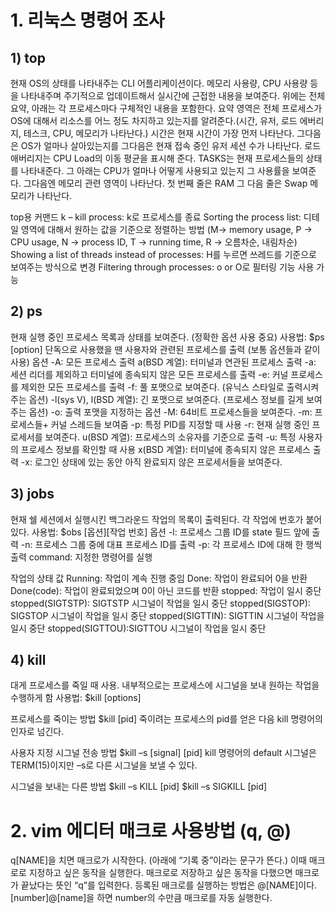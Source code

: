 # 1. 리눅스 명령어 조사
## 1) top
 현재 OS의 상태를 나타내주는 CLI 어플리케이션이다.
 메모리 사용량, CPU 사용량 등을 나타내주며 주기적으로 업데이트해서 실시간에 근접한 내용을 보여준다. 위에는 전체 요약, 아래는 각 프로세스마다 구체적인 내용을 포함한다. 요약 영역은 전체 프로세스가 OS에 대해서 리소스를 어느 정도 차지하고 있는지를 알려준다.(시간, 유저, 로드 에버리지, 테스크, CPU, 메모리가 나타난다.)
 시간은 현재 시간이 가장 먼저 나타난다. 그다음은 OS가 얼마나 살아있는지를 그다음은 현재 접속 중인 유저 세션 수가 나타난다.
 로드 애버리지는 CPU Load의 이동 평균을 표시해 준다. 
 TASKS는 현재 프로세스들의 상태를 나타내준다. 그 아래는 CPU가 얼마나 어떻게 사용되고 있는지 그 사용률을 보여준다. 그다음엔 메모리 관련 영역이 나타난다. 첫 번째 줄은 RAM 그 다음 줄은 Swap 메모리가 나타난다. 

top용 커맨드
 k – kill process: k로 프로세스를 종료
 Sorting the process list: 디테일 영역에 대해서 원하는 값을 기준으로 정렬하는 방법 (M-> memory usage, P -> CPU usage, N -> process ID, T -> running time, R -> 오름차순, 내림차순)
 Showing a list of threads instead of processes: H를 누르면 쓰레드를 기준으로 보여주는 방식으로 변경
 Filtering through processes: o or O로 필터링 기능 사용 가능

## 2) ps
 현재 실행 중인 프로세스 목록과 상태를 보여준다. (정확한 옵션 사용 중요)
 사용법: $ps [option]
 단독으로 사용했을 땐 사용자와 관련된 프로세스를 출력 (보통 옵션들과 같이 사용)
 옵션
  -A: 모든 프로세스 출력
  a(BSD 계열): 터미널과 연관된 프로세스 출력
  -a: 세션 리더를 제외하고 터미널에 종속되지 않은 모든 프로세스를 출력
  -e: 커널 프로세스를 제외한 모든 프로세스를 출력
  -f: 풀 포맷으로 보여준다. (유닉스 스타일로 출력시켜주는 옵션)
  -l(sys V), l(BSD 계열): 긴 포맷으로 보여준다. (프로세스 정보를 길게 보여주는 옵션)
  -o: 출력 포맷을 지정하는 옵션
  -M: 64비트 프로세스들을 보여준다.
  -m: 프로세스들+ 커널 스레드들 보여줌
  -p: 특정 PID를 지정할 때 사용
  -r: 현재 실행 중인 프로세서를 보여준다.
  u(BSD 계열): 프로세스의 소유자를 기준으로 출력
  -u: 특정 사용자의 프로세스 정보를 확인할 때 사용
  x(BSD 계열): 터미널에 종속되지 않은 프로세스 출력
  -x: 로그인 상태에 있는 동안 아직 완료되지 않은 프로세서들을 보여준다. 

## 3) jobs
 현재 쉘 세션에서 실행시킨 백그라운드 작업의 목록이 출력된다. 각 작업에 번호가 붙어있다.
 사용법: $obs [옵션][작업 번호]
 옵션
  -l: 프로세스 그룹 ID를 state 필드 앞에 출력
  -n: 프로세스 그룹 중에 대표 프로세스 ID를 출력
  -p: 각 프로세스 ID에 대해 한 행씩 출력
  command: 지정한 명령어를 실행

 작업의 상태 값
  Running: 작업이 계속 진행 중임
  Done: 작업이 완료되어 0을 반환
  Done(code): 작업이 완료되었으며 0이 아닌 코드를 반환
  stopped:  작업이 일시 중단
  stopped(SIGTSTP): SIGTSTP 시그널이 작업을 일시 중단
  stopped(SIGSTOP): SIGSTOP 시그널이 작업을 일시 중단
  stopped(SIGTTIN): SIGTTIN 시그널이 작업을 일시 중단
  stopped(SIGTTOU):SIGTTOU 시그널이 작업을 일시 중단

## 4) kill
 대게 프로세스를 죽일 때 사용. 내부적으로는 프로세스에 시그널을 보내 원하는 작업을 수행하게 함
 사용법: $kill [options] <pid>
 
프로세스를 죽이는 방법
  $kill [pid]
  죽이려는 프로세스의 pid를 얻은 다음  kill 명령어의 인자로 넘긴다.

 사용자 지정 시그널 전송 방법
  $kill –s [signal] [pid]
  kill 명령어의 default 시그널은 TERM(15)이지만 –s로 다른 시그널을 보낼 수 있다.

 시그널을 보내는 다른 방법
  $kill –s KILL [pid]
  $kill –s SIGKILL [pid]
  
# 2. vim 에디터 매크로 사용방법 (q, @)
 q[NAME]을 치면 매크로가 시작한다. (아래에 “기록 중”이라는 문구가 뜬다.)
 이때 매크로로 지정하고 싶은 동작을 실행한다.
 매크로로 저장하고 싶은 동작을 다했으면 매크로가 끝났다는 뜻인 “q”를 입력한다.
 등록된 매크로를 실행하는 방법은 @[NAME]이다.
 [number]@[name]을 하면 number의 수만큼 매크로를 자동 실행한다.

<!---
shinjunsik/shinjunsik is a ✨ special ✨ repository because its `README.md` (this file) appears on your GitHub profile.
You can click the Preview link to take a look at your changes.
--->
